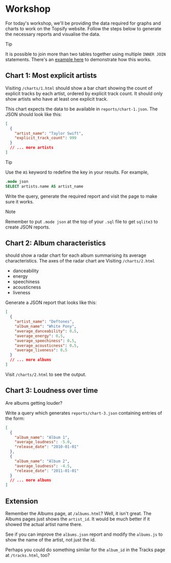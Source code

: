 # Workshop

For today's workshop, we'll be providing the data required for graphs and charts
to work on the Topsify website. Follow the steps below to generate the necessary
reports and visualise the data.

> [!TIP]
>
> It is possible to join more than two tables together using multiple
> `INNER JOIN` statements. There's an
> [example here](https://tech-docs.corndel.com/sql/many-to-many.html#complex-queries)
> to demonstrate how this works.

## Chart 1: Most explicit artists

Visiting `/charts/1.html` should show a bar chart showing the count of explicit
tracks by each artist, ordered by explicit track count. It should only show
artists who have at least one explicit track.

This chart expects the data to be available in `reports/chart-1.json`. The JSON
should look like this:

```json
[
  {
    "artist_name": "Taylor Swift",
    "explicit_track_count": 999
  }
  // ... more artists
]
```

> [!TIP]
>
> Use the `AS` keyword to redefine the key in your results. For example,
>
> ```sql
> .mode json
> SELECT artists.name AS artist_name
> ```

Write the query, generate the required report and visit the page to make sure it
works.

> [!NOTE]
>
> Remember to put `.mode json` at the top of your `.sql` file to get `sqlite3`
> to create JSON reports.

## Chart 2: Album characteristics

 should show a radar chart for each album summarising
its average characteristics. The axes of the radar chart are
Visiting `/charts/2.html`
- danceability
- energy
- speechiness
- acousticness
- liveness

Generate a JSON report that looks like this:

```json
[
  {
    "artist_name": "Deftones",
    "album_name": "White Pony",
    "average_danceability": 0.5,
    "average_energy": 0.5,
    "average_speechiness": 0.5,
    "average_acousticness": 0.5,
    "average_liveness": 0.5
  }
  // ... more albums
]
```

Visit `/charts/2.html` to see the output.

## Chart 3: Loudness over time

Are albums getting louder?

Write a query which generates `reports/chart-3.json` containing entries of the
form:

```json
[
  {
    "album_name": "Album 1",
    "average_loudness": -5.0,
    "release_date": "2010-01-01"
  },
  {
    "album_name": "Album 2",
    "average_loudness": -4.5,
    "release_date": "2011-01-01"
  }
  // ... more albums
]
```

## Extension

Remember the Albums page, at `/albums.html`? Well, it isn't great. The Albums
pages just shows the `artist_id`. It would be much better if it showed the
actual artist name there.

See if you can improve the `albums.json` report and modify the `albums.js` to
show the name of the artist, not just the id.

Perhaps you could do something similar for the `album_id` in the Tracks page at
`/tracks.html`, too?
